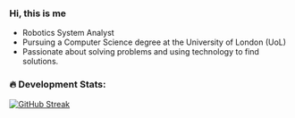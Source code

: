 ### Hi, this is me

- Robotics System Analyst
- Pursuing a Computer Science degree at the University of London (UoL)
- Passionate about solving problems and using technology to find solutions.
  
### :fire: Development Stats:

[![GitHub Streak](https://github-readme-streak-stats.herokuapp.com?user=Argen1sw&theme=algolia&date_format=M%20j%5B%2C%20Y%5D)](https://git.io/streak-stats)





  
